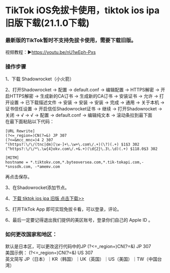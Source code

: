 # TikTok iOS免拔卡使用，tiktok ios ipa 旧版下载(21.1.0下载)
### 最新版的TikTok暂时不支持免拔卡使用，需要下载旧版。
视频教程：▶https://youtu.be/nU1wEph-Pxs
### 操作步骤<br>

1、下载 Shadowrocket（小火箭）<br>

2、打开Shadowrocket → 配置 → default.conf → 编辑配置 → HTTPS解密 → 开启HTTPS解密 → 生成新的CA订书 → 生成新的CA订书 → 安装证书 → 允许 → 打开设置 → 已下载描述文件 → 安装 → 安装 → 安装 → 完成 → 通用 → 关于本机 → 证书信任设置 → 开启信任Shadowrocket证书 → 继续 → 打开Shadowrocket → 关闭 → √ → √ → 配置 → default.conf → 编辑纯文本 → 滚动条拉到最下面 <br>
在最下面粘贴以下代码：

    [URL Rewrite]
    (?<=_region=)CN(?=&) JP 307
    (?<=&mcc_mnc=)4 2 307
    ^(https?:\/\/(tnc|dm)[\w-]+\.\w+\.com\/.+)(\?)(.+) $1$3 302
    (^https?:\/\/*\.\w{4}okv.com\/.+&.+)(\d{2}\.3\.\d)(.+) $118.0$3 302

    [MITM]
    hostname = *.tiktokv.com,*.byteoversea.com,*.tik-tokapi.com,-*snssdk.com, -*amemv.com
    
再点击保存。

3、在Shadowrocket添加节点。<br>

4、<a href="http://a.ssv2ray.com/tiktok6.html" target="_blank">下载 tiktok ios ipa 旧版 点击下载>></a><br>

5、打开TikTok App 即可实现免拔卡看，可以登录，评论。<br>

6、最后一定要记得退出我们提供的美区账号，登录你们自己的 Apple ID 。

### 如何更改国家和地区：
默认是日本区，可以更改这行代码中的JP (?<=_region=)CN(?=&) JP 307<br>
美国示例： (?<=_region=)CN(?=&) US 307<br>
英文简写 JP（日本）｜KR（韩国）｜UK（英国）｜US（美国）｜TW（中国台湾）
